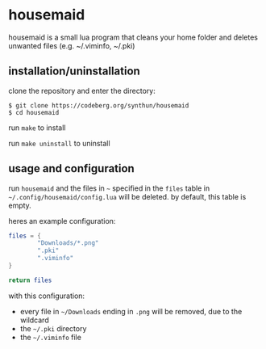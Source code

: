 # housemaid

housemaid is a small lua program that cleans your home folder and deletes unwanted files (e.g. ~/.viminfo, ~/.pki)

## installation/uninstallation

clone the repository and enter the directory:

```
$ git clone https://codeberg.org/synthun/housemaid
$ cd housemaid
```

run `make` to install

run `make uninstall` to uninstall

## usage and configuration

run `housemaid` and the files in `~` specified in the `files` table in `~/.config/housemaid/config.lua` will be deleted. by default, this table is empty.

heres an example configuration:

```lua
files = {
        "Downloads/*.png"
        ".pki"
        ".viminfo"
}

return files
```

with this configuration:

+ every file in `~/Downloads` ending in `.png` will be removed, due to the wildcard
+ the `~/.pki` directory
+ the `~/.viminfo` file
